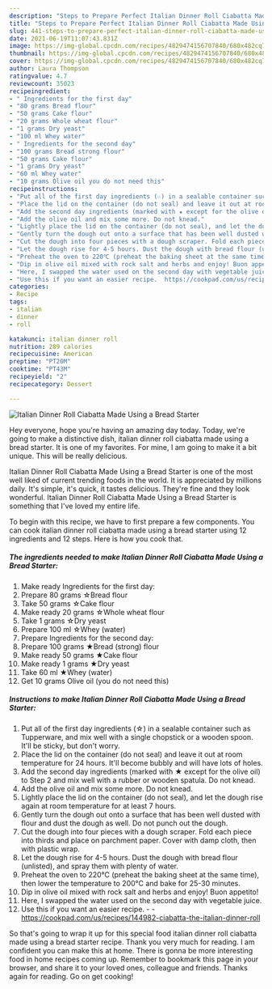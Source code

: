 ```yaml
---
description: "Steps to Prepare Perfect Italian Dinner Roll Ciabatta Made Using a Bread Starter"
title: "Steps to Prepare Perfect Italian Dinner Roll Ciabatta Made Using a Bread Starter"
slug: 441-steps-to-prepare-perfect-italian-dinner-roll-ciabatta-made-using-a-bread-starter
date: 2021-06-19T11:07:43.831Z
image: https://img-global.cpcdn.com/recipes/4829474156707840/680x482cq70/italian-dinner-roll-ciabatta-made-using-a-bread-starter-recipe-main-photo.jpg
thumbnail: https://img-global.cpcdn.com/recipes/4829474156707840/680x482cq70/italian-dinner-roll-ciabatta-made-using-a-bread-starter-recipe-main-photo.jpg
cover: https://img-global.cpcdn.com/recipes/4829474156707840/680x482cq70/italian-dinner-roll-ciabatta-made-using-a-bread-starter-recipe-main-photo.jpg
author: Laura Thompson
ratingvalue: 4.7
reviewcount: 35023
recipeingredient:
- " Ingredients for the first day"
- "80 grams Bread flour"
- "50 grams Cake flour"
- "20 grams Whole wheat flour"
- "1 grams Dry yeast"
- "100 ml Whey water"
- " Ingredients for the second day"
- "100 grams Bread strong flour"
- "50 grams Cake flour"
- "1 grams Dry yeast"
- "60 ml Whey water"
- "10 grams Olive oil you do not need this"
recipeinstructions:
- "Put all of the first day ingredients (☆) in a sealable container such as Tupperware, and mix well with a single chopstick or a wooden spoon. It&#39;ll be sticky, but don&#39;t worry."
- "Place the lid on the container (do not seal) and leave it out at room temperature for 24 hours. It&#39;ll become bubbly and will have lots of holes."
- "Add the second day ingredients (marked with ★ except for the olive oil) to Step 2 and mix well with a rubber or wooden spatula. Do not knead."
- "Add the olive oil and mix some more. Do not knead."
- "Lightly place the lid on the container (do not seal), and let the dough rise again at room temperature for at least 7 hours."
- "Gently turn the dough out onto a surface that has been well dusted with flour and dust the dough as well. Do not punch out the dough."
- "Cut the dough into four pieces with a dough scraper. Fold each piece into thirds and place on parchment paper. Cover with damp cloth, then with plastic wrap."
- "Let the dough rise for 4-5 hours. Dust the dough with bread flour (unlisted), and spray them with plenty of water."
- "Preheat the oven to 220℃ (preheat the baking sheet at the same time), then lower the temperature to 200℃ and bake for 25-30 minutes."
- "Dip in olive oil mixed with rock salt and herbs and enjoy! Buon appetito!"
- "Here, I swapped the water used on the second day with vegetable juice."
- "Use this if you want an easier recipe.  https://cookpad.com/us/recipes/144982-ciabatta-the-italian-dinner-roll"
categories:
- Recipe
tags:
- italian
- dinner
- roll

katakunci: italian dinner roll 
nutrition: 289 calories
recipecuisine: American
preptime: "PT20M"
cooktime: "PT43M"
recipeyield: "2"
recipecategory: Dessert

---
```



![Italian Dinner Roll Ciabatta Made Using a Bread Starter](https://img-global.cpcdn.com/recipes/4829474156707840/680x482cq70/italian-dinner-roll-ciabatta-made-using-a-bread-starter-recipe-main-photo.jpg)

Hey everyone, hope you're having an amazing day today. Today, we're going to make a distinctive dish, italian dinner roll ciabatta made using a bread starter. It is one of my favorites. For mine, I am going to make it a bit unique. This will be really delicious.

Italian Dinner Roll Ciabatta Made Using a Bread Starter is one of the most well liked of current trending foods in the world. It is appreciated by millions daily. It's simple, it's quick, it tastes delicious. They're fine and they look wonderful. Italian Dinner Roll Ciabatta Made Using a Bread Starter is something that I've loved my entire life.




To begin with this recipe, we have to first prepare a few components. You can cook italian dinner roll ciabatta made using a bread starter using 12 ingredients and 12 steps. Here is how you cook that.

<!--inarticleads1-->

##### The ingredients needed to make Italian Dinner Roll Ciabatta Made Using a Bread Starter:

1. Make ready  Ingredients for the first day:
1. Prepare 80 grams ☆Bread flour
1. Take 50 grams ☆Cake flour
1. Make ready 20 grams ☆Whole wheat flour
1. Take 1 grams ☆Dry yeast
1. Prepare 100 ml ☆Whey (water)
1. Prepare  Ingredients for the second day:
1. Prepare 100 grams ★Bread (strong) flour
1. Make ready 50 grams ★Cake flour
1. Make ready 1 grams ★Dry yeast
1. Take 60 ml ★Whey (water)
1. Get 10 grams Olive oil (you do not need this)




<!--inarticleads2-->

##### Instructions to make Italian Dinner Roll Ciabatta Made Using a Bread Starter:

1. Put all of the first day ingredients (☆) in a sealable container such as Tupperware, and mix well with a single chopstick or a wooden spoon. It&#39;ll be sticky, but don&#39;t worry.
1. Place the lid on the container (do not seal) and leave it out at room temperature for 24 hours. It&#39;ll become bubbly and will have lots of holes.
1. Add the second day ingredients (marked with ★ except for the olive oil) to Step 2 and mix well with a rubber or wooden spatula. Do not knead.
1. Add the olive oil and mix some more. Do not knead.
1. Lightly place the lid on the container (do not seal), and let the dough rise again at room temperature for at least 7 hours.
1. Gently turn the dough out onto a surface that has been well dusted with flour and dust the dough as well. Do not punch out the dough.
1. Cut the dough into four pieces with a dough scraper. Fold each piece into thirds and place on parchment paper. Cover with damp cloth, then with plastic wrap.
1. Let the dough rise for 4-5 hours. Dust the dough with bread flour (unlisted), and spray them with plenty of water.
1. Preheat the oven to 220℃ (preheat the baking sheet at the same time), then lower the temperature to 200℃ and bake for 25-30 minutes.
1. Dip in olive oil mixed with rock salt and herbs and enjoy! Buon appetito!
1. Here, I swapped the water used on the second day with vegetable juice.
1. Use this if you want an easier recipe. -  - https://cookpad.com/us/recipes/144982-ciabatta-the-italian-dinner-roll




So that's going to wrap it up for this special food italian dinner roll ciabatta made using a bread starter recipe. Thank you very much for reading. I am confident you can make this at home. There is gonna be more interesting food in home recipes coming up. Remember to bookmark this page in your browser, and share it to your loved ones, colleague and friends. Thanks again for reading. Go on get cooking!
